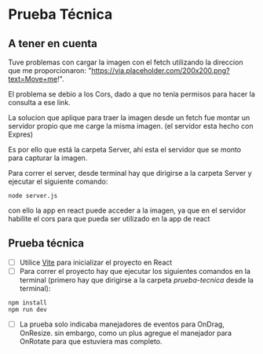 # Prueba Técnica

## A tener en cuenta

Tuve problemas con cargar la imagen con el fetch utilizando la direccion que me proporcionaron: "https://via.placeholder.com/200x200.png?text=Move+me!".

El problema se debio a los Cors, dado a que no tenía permisos para hacer la consulta a ese link.

La solucion que aplique para traer la imagen desde un fetch fue montar un servidor propio que me carge la misma imagen. (el servidor esta hecho con Expres)

Es por ello que está la carpeta Server, ahí esta el servidor que se monto para capturar la imagen.

Para correr el server, desde terminal hay que dirigirse a la carpeta Server y ejecutar el siguiente comando:

```
node server.js
```

con ello la app en react puede acceder a la imagen, ya que en el servidor habilite el cors para que pueda ser utilizado en la app de react


## Prueba técnica

- [ ] Utilice [Vite](https://vitejs.dev/) para inicializar el proyecto en React
- [ ] Para correr el proyecto hay que ejecutar los siguientes comandos en la terminal (primero hay que dirigirse a la carpeta *prueba-tecnica* desde la terminal):

```
npm install 
npm run dev
```

- [ ] La prueba solo indicaba manejadores de eventos para OnDrag, OnResize.
sin embargo, como un plus agregue el manejador para OnRotate para que estuviera mas completo.